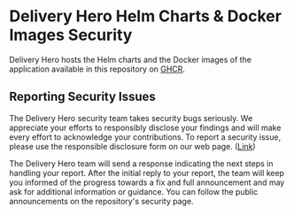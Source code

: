 # Delivery Hero Helm Charts & Docker Images Security

Delivery Hero hosts the Helm charts and the Docker images of the application available in this repository on [GHCR](https://docs.github.com/en/packages/working-with-a-github-packages-registry/working-with-the-container-registry).

## Reporting Security Issues

The Delivery Hero security team takes security bugs seriously. We appreciate your efforts to responsibly disclose your findings and will make every effort to acknowledge your contributions.
To report a security issue, please use the responsible disclosure form on our web page. ([Link])

The Delivery Hero team will send a response indicating the next steps in handling your report. After the initial reply to your report, the team will keep you informed of the progress towards a fix and full announcement and may ask for additional information or guidance. You can follow the public announcements on the repository's security page.

[Link]: https://www.deliveryhero.com/security/vulnerability-reporting/
